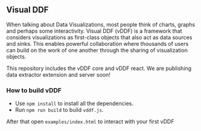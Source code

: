 ## Visual DDF ##

When talking about Data Visualizations, most people think of charts, graphs and perhaps some interactivity. 
Visual DDF (vDDF) is a framework that considers visualizations as first-class objects that also act as data sources and sinks.
This enables powerful collaboration where thousands of users can build on the work of one another through the sharing of visualization objects.

This repository includes the vDDF core and vDDF react. We are publishing data extractor extension and server soon!

### How to build vDDF ###

  * Use `npm install` to install all the dependencies.
  * Run `npm run build` to build `vddf.js`.

After that open `examples/index.html` to interact with your first vDDF
